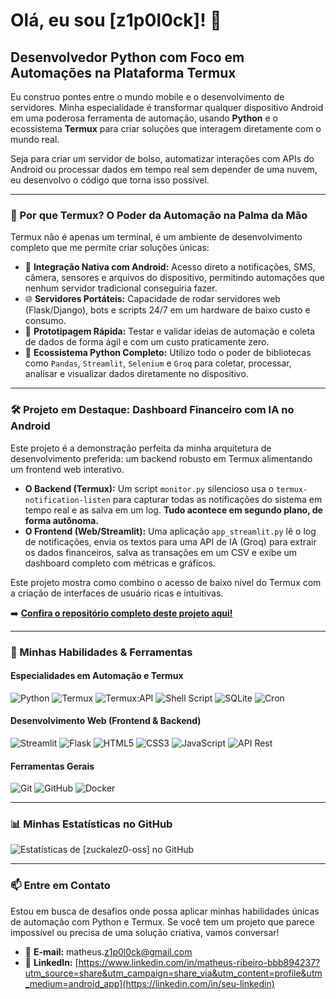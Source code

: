 # Olá, eu sou [z1p0l0ck]! 👋

## Desenvolvedor Python com Foco em Automações na Plataforma Termux

Eu construo pontes entre o mundo mobile e o desenvolvimento de servidores. Minha especialidade é transformar qualquer dispositivo Android em uma poderosa ferramenta de automação, usando **Python** e o ecossistema **Termux** para criar soluções que interagem diretamente com o mundo real.

Seja para criar um servidor de bolso, automatizar interações com APIs do Android ou processar dados em tempo real sem depender de uma nuvem, eu desenvolvo o código que torna isso possível.

---

### 🚀 Por que Termux? O Poder da Automação na Palma da Mão

Termux não é apenas um terminal, é um ambiente de desenvolvimento completo que me permite criar soluções únicas:

*   📱 **Integração Nativa com Android:** Acesso direto a notificações, SMS, câmera, sensores e arquivos do dispositivo, permitindo automações que nenhum servidor tradicional conseguiria fazer.
*   🌐 **Servidores Portáteis:** Capacidade de rodar servidores web (Flask/Django), bots e scripts 24/7 em um hardware de baixo custo e consumo.
*   🤖 **Prototipagem Rápida:** Testar e validar ideias de automação e coleta de dados de forma ágil e com um custo praticamente zero.
*   🐍 **Ecossistema Python Completo:** Utilizo todo o poder de bibliotecas como `Pandas`, `Streamlit`, `Selenium` e `Groq` para coletar, processar, analisar e visualizar dados diretamente no dispositivo.

---

### 🛠️ Projeto em Destaque: Dashboard Financeiro com IA no Android

Este projeto é a demonstração perfeita da minha arquitetura de desenvolvimento preferida: um backend robusto em Termux alimentando um frontend web interativo.

*   **O Backend (Termux):** Um script `monitor.py` silencioso usa o `termux-notification-listen` para capturar todas as notificações do sistema em tempo real e as salva em um log. **Tudo acontece em segundo plano, de forma autônoma.**
*   **O Frontend (Web/Streamlit):** Uma aplicação `app_streamlit.py` lê o log de notificações, envia os textos para uma API de IA (Groq) para extrair os dados financeiros, salva as transações em um CSV e exibe um dashboard completo com métricas e gráficos.

Este projeto mostra como combino o acesso de baixo nível do Termux com a criação de interfaces de usuário ricas e intuitivas.

➡️ **[Confira o repositório completo deste projeto aqui!](https://github.com/zuckalez0-oss/controle-de-financias)**

---

### 🔧 Minhas Habilidades & Ferramentas

#### Especialidades em Automação e Termux
![Python](https://img.shields.io/badge/Python-3776AB?style=for-the-badge&logo=python&logoColor=white)
![Termux](https://img.shields.io/badge/Termux-000000?style=for-the-badge&logo=linux-terminal&logoColor=white)
![Termux:API](https://img.shields.io/badge/Termux%3AAPI-202020?style=for-the-badge&logo=android&logoColor=3DDC84)
![Shell Script](https://img.shields.io/badge/Shell_Script-121011?style=for-the-badge&logo=gnu-bash&logoColor=white)
![SQLite](https://img.shields.io/badge/SQLite-07405E?style=for-the-badge&logo=sqlite&logoColor=white)
![Cron](https://img.shields.io/badge/Cron-000000?style=for-the-badge&logo=linux&logoColor=white)

#### Desenvolvimento Web (Frontend & Backend)
![Streamlit](https://img.shields.io/badge/Streamlit-FF4B4B?style=for-the-badge&logo=streamlit&logoColor=white)
![Flask](https://img.shields.io/badge/Flask-000000?style=for-the-badge&logo=flask&logoColor=white)
![HTML5](https://img.shields.io/badge/HTML5-E34F26?style=for-the-badge&logo=html5&logoColor=white)
![CSS3](https://img.shields.io/badge/CSS3-1572B6?style=for-the-badge&logo=css3&logoColor=white)
![JavaScript](https://img.shields.io/badge/JavaScript-F7DF1E?style=for-the-badge&logo=javascript&logoColor=black)
![API Rest](https://img.shields.io/badge/API_Rest-00A65A?style=for-the-badge&logo=dependabot&logoColor=white)

#### Ferramentas Gerais
![Git](https://img.shields.io/badge/GIT-E44C30?style=for-the-badge&logo=git&logoColor=white)
![GitHub](https://img.shields.io/badge/GitHub-100000?style=for-the-badge&logo=github&logoColor=white)
![Docker](https://img.shields.io/badge/Docker-2496ED?style=for-the-badge&logo=docker&logoColor=white)

---

### 📊 Minhas Estatísticas no GitHub

![Estatísticas de [zuckalez0-oss] no GitHub](https://github-readme-stats.vercel.app/api?username=[zuckalez0-oss]&show_icons=true&theme=dracula&include_all_commits=true&count_private=true)

---

### 📫 Entre em Contato

Estou em busca de desafios onde possa aplicar minhas habilidades únicas de automação com Python e Termux. Se você tem um projeto que parece impossível ou precisa de uma solução criativa, vamos conversar!

- 📧 **E-mail:** matheus.[z1p0l0ck@gmail.com](mailto:seu.email@exemplo.com)
- 💼 **LinkedIn:** [https://www.linkedin.com/in/matheus-ribeiro-bbb894237?utm_source=share&utm_campaign=share_via&utm_content=profile&utm_medium=android_app](https://linkedin.com/in/seu-linkedin)
